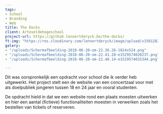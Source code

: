 ```yaml
---
tags:
- School
- Branding
- Web
title: The Docks
client: Arteveldehogeschool
project-url: https://github.lennertderyck.be/the-docks/
ft-img: "https://res.cloudinary.com/lennertderyck/image/upload/v1581282825/MV5BZDI4YTQzOTktYTgzNC00ZmE4LWFlNmQtZTQwYmRkZmRhYWIzXkEyXkFqcGdeQXVyNTI5NjIyMw_._V1__oewbtm.jpg"
galery:
- "/uploads/Schermafbeelding-2018-06-20-om-22.36.26-1024x524.png"
- "/uploads/Schermafbeelding-2018-06-20-om-22.41.28-e1529574020237.png"
- "/uploads/Schermafbeelding-2018-06-20-om-22.40.14-e1529574032344.png"

---
```

Dit was oorspronkelijk een opdracht voor school die ik verder heb uitgewerkt. Het project stelt een de website van een concertzaal voor met als doelpubliek jongeren tussen 18 en 24 jaar en vooral studenten.

De opdracht hield in dat we een website rond een plaats moesten uitwerken en hier een aantal (fictieve) functionaliteiten moesten in verwerken zoals het bestellen van tickets of reserveren.